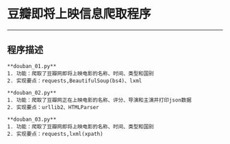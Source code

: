 # 豆瓣即将上映信息爬取程序 #

----------

## 程序描述 ##
	
	**douban_01.py**
	1. 功能：爬取了豆瓣网即将上映电影的名称、时间、类型和国别
	2. 实现要点：requests,BeautifulSoup(bs4)、lxml
	
	**douban_02.py**
	1. 功能：爬取了豆瓣网正在上映电影的名称、评分、导演和主演并打印json数据
	2. 实现要点：urllib2、HTMLParser

	**douban_03.py**
	1. 功能：爬取了豆瓣网即将上映电影的名称、时间、类型和国别
	2. 实现要点：requests,lxml(xpath)